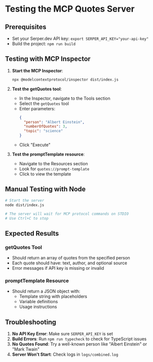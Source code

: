 # Testing the MCP Quotes Server

## Prerequisites
- Set your Serper.dev API key: `export SERPER_API_KEY="your-api-key"`
- Build the project: `npm run build`

## Testing with MCP Inspector

1. **Start the MCP Inspector**:
   ```bash
   npx @modelcontextprotocol/inspector dist/index.js
   ```

2. **Test the getQuotes tool**:
   - In the Inspector, navigate to the Tools section
   - Select the `getQuotes` tool
   - Enter parameters:
     ```json
     {
       "person": "Albert Einstein",
       "numberOfQuotes": 3,
       "topic": "science"
     }
     ```
   - Click "Execute"

3. **Test the promptTemplate resource**:
   - Navigate to the Resources section
   - Look for `quotes://prompt-template`
   - Click to view the template

## Manual Testing with Node

```bash
# Start the server
node dist/index.js

# The server will wait for MCP protocol commands on STDIO
# Use Ctrl+C to stop
```

## Expected Results

### getQuotes Tool
- Should return an array of quotes from the specified person
- Each quote should have: text, author, and optional source
- Error messages if API key is missing or invalid

### promptTemplate Resource
- Should return a JSON object with:
  - Template string with placeholders
  - Variable definitions
  - Usage instructions

## Troubleshooting

1. **No API Key Error**: Make sure `SERPER_API_KEY` is set
2. **Build Errors**: Run `npm run typecheck` to check for TypeScript issues
3. **No Quotes Found**: Try a well-known person like "Albert Einstein" or "Mark Twain"
4. **Server Won't Start**: Check logs in `logs/combined.log`